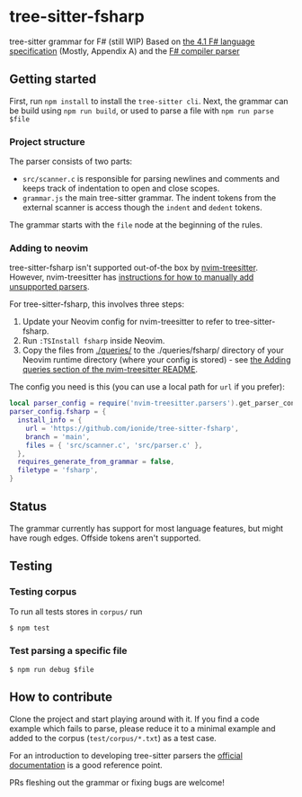 # tree-sitter-fsharp
tree-sitter grammar for F# (still WIP)
Based on [the 4.1 F# language specification](https://fsharp.org/specs/language-spec/4.1/FSharpSpec-4.1-latest.pdf) (Mostly, Appendix A)
and the [F# compiler parser](https://github.com/dotnet/fsharp/blob/main/src/Compiler/pars.fsy)

## Getting started

First, run `npm install` to install the `tree-sitter cli`.
Next, the grammar can be build using `npm run build`, or used to parse a file with `npm run parse $file`

### Project structure
The parser consists of two parts:
- `src/scanner.c` is responsible for parsing newlines and comments and keeps track of indentation to open and close scopes.
- `grammar.js` the main tree-sitter grammar. The indent tokens from the external scanner is access though the `indent` and `dedent` tokens.

The grammar starts with the `file` node at the beginning of the rules.

### Adding to neovim

tree-sitter-fsharp isn't supported out-of-the box by [nvim-treesitter](https://github.com/nvim-treesitter/nvim-treesitter).
However, nvim-treesitter has [instructions for how to manually add unsupported parsers](https://github.com/nvim-treesitter/nvim-treesitter?tab=readme-ov-file#adding-parsers).

For tree-sitter-fsharp, this involves three steps:

1. Update your Neovim config for nvim-treesitter to refer to tree-sitter-fsharp.
2. Run `:TSInstall fsharp` inside Neovim.
3. Copy the files from [./queries/](./queries) to the ./queries/fsharp/ directory of your Neovim runtime directory (where your config is stored) - see [the Adding queries section of the nvim-treesitter README](https://github.com/nvim-treesitter/nvim-treesitter?tab=readme-ov-file#adding-queries).

The config you need is this (you can use a local path for `url` if you prefer):

```lua
local parser_config = require('nvim-treesitter.parsers').get_parser_configs()
parser_config.fsharp = {
  install_info = {
    url = 'https://github.com/ionide/tree-sitter-fsharp',
    branch = 'main',
    files = { 'src/scanner.c', 'src/parser.c' },
  },
  requires_generate_from_grammar = false,
  filetype = 'fsharp',
}
```

## Status
The grammar currently has support for most language features, but might have rough edges.
Offside tokens aren't supported.

## Testing
### Testing corpus
To run all tests stores in `corpus/` run

```sh
$ npm test
```

### Test parsing a specific file
```
$ npm run debug $file
```

## How to contribute
Clone the project and start playing around with it.
If you find a code example which fails to parse, please reduce it to a minimal example and added to the corpus (`test/corpus/*.txt`) as a test case.

For an introduction to developing tree-sitter parsers the [official documentation](https://tree-sitter.github.io/tree-sitter/creating-parsers) is a good reference point.

PRs fleshing out the grammar or fixing bugs are welcome!
